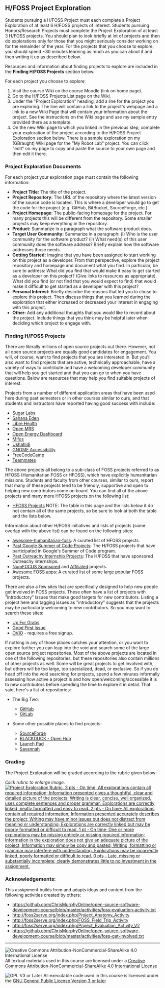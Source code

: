 ## H/FOSS Project Exploration

Students pursuing a H/FOSS Project must each complete a Project Exploration of at least 6 H/FOSS projects of interest. Students pursuing Honors/Research Projects must complete the Project Exploration of at least 3 H/FOSS projects. You should plan to look briefly at lot of projects and then do explorations only for those that you might seriously consider working on for the remainder of the year. For the projects that you choose to explore, you should spend ~30 minutes learning as much as you can about it and then writing it up as described below.

Resources and information about finding projects to explore are included in the **Finding H/FOSS Projects** section below.

For each project you choose to explore:
1. Visit the course Wiki on the course Moodle (link on home page).
2. Go to the H/FOSS Projects List page on the Wiki.
3. Under the "Project Exploration" heading, add a line for the project you are exploring. The line will contain a link to the project's webpage and a link to a new Wiki Page that will contain your information about the project. See the instructions on the Wiki page and use my sample entry provided there as a template.
4. On the new Wiki page to which you linked in the previous step, complete your exploration of the project according to the H/FOSS Project Exploration section below. There is a sample exploration on my (GBraught) Wiki page for the "My Robot Lab" project. You can click "edit" on my page to copy and paste the source to your own page and then edit it there.

### Project Exploration Documents

For each project your exploration page must contain the following information:

- **Project Title:** The title of the project.
- **Project Repository:** The URL of the repository where the latest version of the source code is located. This is where a developer would go to get the code for the project (e.g. GitHub, BitBucket, SourceForge, etc.).
- **Project Homepage:** The public-facing homepage for the project. For many projects this will be different from the repository. Some smaller projects may keep everything in the repository.
- **Product:** Summarize in a paragraph what the software product does.
- **Target User Community:** Summarize in a paragraph: (i) Who is the user community for the software product? (ii) What need(s) of this user community does the software address? Briefly explain how the software addresses those needs.
- **Getting Started:** Imagine that you have been assigned to start working on this project as a developer. From that perspective, explore the project repository and homepage and document what you find.  In particular, be sure to address:
What did you find that would make it easy to get started as a developer on this project? (Give links to resources as appropriate).
What did you find (or not find that you would expect to find) that would make it difficult to get started as a developer with this project?
- **Personal Interest:** Briefly describe the reasons that led you to chose to explore this project.  Then discuss things that you learned during the exploration that either increased or decreased your interest in engaging with this project.
- **Other:** Add any additional thoughts that you would like to record about the project.  Include things that you think may be helpful later when deciding which project to engage with.

### Finding H/FOSS Projects

There are literally millions of open source projects out there. However, not all open source projects are equally good candidates for engagement. You will, of course, want to find projects that you are interested in. But you'll also want to find projects that are active, technically approachable, have a variety of ways to contribute and have a welcoming developer community that will help you get started and that you can go to when you have questions. Below are resources that may help you find suitable projects of interest.

Projects from a number of different application areas that have been used here during past semesters or in other courses similar to ours, and that students and instructors have reported having good success with include:

- [Sugar Labs](https://www.sugarlabs.org/)
- [Sahana Eden](https://sahanafoundation.org/products/eden/)
- [Libre Health](https://librehealth.io/)
- [Open MRS](https://openmrs.org/)
- [Open Energy Dashboard](https://openenergydashboard.github.io/)
- [Mifos](https://mifos.org/)
- [Ushahidi](https://www.ushahidi.com/)
- [GNOME Accessibility](https://wiki.gnome.org/Accessibility)
- [FreeCodeCamp](https://www.freecodecamp.org/)
- [Teammates](https://teammatesv4.appspot.com/web/front/home)

The above projects all belong to a sub-class of FOSS projects referred to as HFOSS (Humanitarian FOSS or HFOSS), which have explicitly  humanitarian missions. Students and faculty from other courses, similar to ours, report that many of these projects tend to be friendly, supportive and open to helping new contributors come on board. You can find all of the above projects and many more HFOSS projects on the following list:

- [HFOSS Projects](http://www.foss2serve.org/index.php/HFOSS_Projects) NOTE: The table in this page and the lists below it do not contain all of the same projects, so be sure to look at both the table and the lists below.

Information about other H/FOSS initiatives and lists of projects (some overlap with the above list) can be found on the following sites:

<!--
Appears to be dead...

- At [The Humanitarian FOSS Project](http://hfoss.org/) and on its [Project Gallery](http://www.hfoss.org/index.php/project_gallery) page. (Note: May be dated).

https://wiki.openhatch.org/wiki/Easy_bugs_for_newcomers
-->

- [awesome-humanitarian-foss](https://hfoss.etica.ai/): A curated list of HFOSS projects.
- [Past Google Summer of Code Projects](https://summerofcode.withgoogle.com/archive): The H/FOSS projects that have participated in Google's Summer of Code program.
- [Past Outreachy Internship Projects](https://www.outreachy.org/past-projects/): The H/FOSS that have sponsored Outreachy internships.
- [NumFOCUS Sponsored](https://numfocus.org/sponsored-projects) and [Affiliated](https://numfocus.org/sponsored-projects) projects.
- [Awesome FOSS apps](https://github.com/DataDaoDe/awesome-foss-apps): A curated list of some large popular FOSS projects.

There are also a few sites that are specifically designed to help new people get involved in FOSS projects. These often have a list of projects with "introductory" issues that make good targets for new contributors. Listing a project here and tagging issues as "introductory" suggests that the projects may be particularly welcoming to new contributors. So you may want to search these sites:

- [Up For Grabs](https://up-for-grabs.net/#/)
- [Good First Issue](https://goodfirstissue.dev/)
- [OVIO](https://ovio.org/) - requires a free signup.

If nothing in any of those places catches your attention, or you want to explore further you can leap into the void and search some of the large open source project repositories. Most of the above projects are located in one of the following repositories, but these repositories also contain millions of other projects as well. Some will be great projects to get involved with, but others will be too large, too specialized, dead, or exclusive. So if you do head off into the void searching for projects, spend a few minutes informally assessing how active a project is and how open/welcoming/accessible it is to new contributors before spending the time to explore it in detail. That said, here's a list of repositories:

- The Big Two:
  - [GitHub](https://github.com/)
  - [GitLab](https://gitlab.com/explore)

- Some other possible places to find projects:
  - [SourceForge](https://sourceforge.net/)
  - [BLACKDUCK - Open Hub](https://www.openhub.net/explore/projects)
  - [Launch Pad](https://launchpad.net/)
  - [Savannah](http://savannah.gnu.org/)

### Grading

The Project Exploration will be graded according to the rubric given below:

_Click rubric to enlarge image._<br>
[![Project Exploration Rubric. 3 pts - On time; All explorations contain all required information;  Information presented gives a thoughtful, clear and detailed picture of the projects; Writing is clear, concise, well organized, uses complete sentences and proper grammar; Explorations are correctly linked, neatly formatted and easy to read. 2 pts - On time; All explorations contain all required information; Information presented accurately describes the project; Writing may have minor issues but does not distract from meaning or understanding; Explorations are correctly linked but may be poorly formatted or difficult to read. 1 pt - On time; One or more explorations may be missing entirely or missing required information; Information in the exploration does not give an adequate picture of the project; Information may simply be copy and pasted; Writing, formatting or grammar may interfere with understanding. Explorations may be incorrectly linked, poorly formatted or difficult to read. 0 pts - Late, missing or substantially incomplete; clearly demonstrates little to no investment in the assignment.](images/ProjectExploration-Rubric.jpg)](images/ProjectExploration-Rubric.jpg)

### Acknowledgements:

This assignment builds from and adapts ideas and content from the following activities created by others:

- https://github.com/ChrisMurphyOnline/open-source-software-development-course/blob/master/activities/foss-evaluation-activity.txt
- http://foss2serve.org/index.php/Project_Anatomy_Activity
- http://foss2serve.org/index.php/FOSS_Field_Trip_Activity
- http://foss2serve.org/index.php/Project_Evaluation_Activity_V2
- https://github.com/ChrisMurphyOnline/open-source-software-development-course/blob/master/activities/foss-get-involved.txt


---

![Creative Commons Attribution-NonCommercial-ShareAlike 4.0 International License](https://i.creativecommons.org/l/by-nc-sa/4.0/88x31.png "Creative Commons Attribution-NonCommercial-ShareAlike 4.0 International License") All textual materials used in this course are licensed under a [Creative Commons Attribution-NonCommercial-ShareAlike 4.0 International License](http://creativecommons.org/licenses/by-nc-sa/4.0/)

![GPL V3 or Later](https://www.gnu.org/graphics/gplv3-or-later-sm.png "GPL V3 or later") All executable code used in this course is licensed under the [GNU General Public License Version 3 or later](https://www.gnu.org/licenses/gpl.txt)
